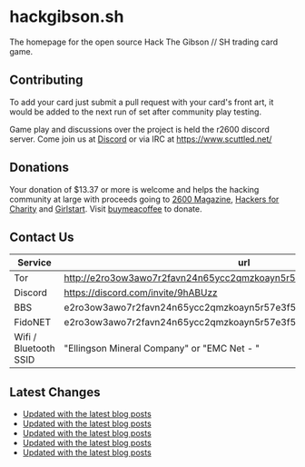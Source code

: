 # hackgibson.sh
The homepage for the open source Hack The Gibson // SH trading card game.


## Contributing

To add your card just submit a pull request with your card's front art, it would be added to the next run of set after community play testing.

Game play and discussions over the project is held the r2600 discord server. Come join us at [Discord](https://discord.com/invite/9hABUzz) or via IRC at https://www.scuttled.net/


## Donations

Your donation of $13.37 or more is welcome and helps the hacking community at large with proceeds going to [2600 Magazine](https://2600.com/), [Hackers for Charity](https://hackersforcharity.org) and [Girlstart](https://girlstart.org).  Visit [buymeacoffee](https://www.buymeacoffee.com/hackgibson.sh) to donate.


## Contact Us

Service | url
-|-
Tor | http://e2ro3ow3awo7r2favn24n65ycc2qmzkoayn5r57e3f56nvjwdcgg32ad.onion
Discord | https://discord.com/invite/9hABUzz
BBS | e2ro3ow3awo7r2favn24n65ycc2qmzkoayn5r57e3f56nvjwdcgg32ad.onion:23
FidoNET | e2ro3ow3awo7r2favn24n65ycc2qmzkoayn5r57e3f56nvjwdcgg32ad.onion:24554
Wifi / Bluetooth SSID | "Ellingson Mineral Company" or "EMC Net - <fidonet address>"

## Latest Changes
<!-- BLOG-POST-LIST:START -->
- [Updated with the latest blog posts](https://github.com/DFW2600/hackgibson.sh/commit/d2c2da1c77664afe4cfffc814af044289d647ff7)
- [Updated with the latest blog posts](https://github.com/DFW2600/hackgibson.sh/commit/c306dc0eb5fbbc72c1ca66c9de95d8d45c89aace)
- [Updated with the latest blog posts](https://github.com/DFW2600/hackgibson.sh/commit/f4cbb8cb5a3f46d02d5b162efd5d3a70229c63c2)
- [Updated with the latest blog posts](https://github.com/DFW2600/hackgibson.sh/commit/3d34bb719a16a7b12d553f7fd1e353ea0d5e55ab)
- [Updated with the latest blog posts](https://github.com/DFW2600/hackgibson.sh/commit/7d568f05864d1bc03db4f2f86010d8fd8fed074c)
<!-- BLOG-POST-LIST:END -->
